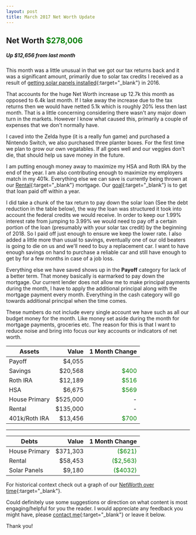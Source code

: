 ```yaml
---
layout: post
title: March 2017 Net Worth Update
---
```


## Net Worth <span style="color:green;">**$278,006**</span>

##### Up $12,656 from last month

This month was a little unusual in that we got our tax returns back and it was a significant amount, 
primarily due to solar tax credits I received as a result of [getting solar panels
installed](/2017-03-13-purchasing-solar/ "How solar panels turned out to be one of the best purchases I ever made"){:target="_blank"} in 2016.  

That accounts for the huge Net Worth increase up 12.7k this month as opposed to 6.4k last month.
If I take away the increase due to the tax returns then we would have netted 5.1k which is roughly 20%
less then last month. That is a little concerning considering there wasn't any major down turn in the markets.
However I know what caused this, primarily a couple of expenses that we don't normally have.

I caved into the Zelda hype (it is a really fun game) and purchased a Nintendo Switch,
we also purchased three planter boxes. For the first time we plan to grow our own vegatables.
If all goes well and our veggies don't die, that should help us save money in the future.

I am putting enough money away to maximize my HSA and Roth IRA by the end of the year.
I am also contributing enough to maximize my employers match in my 401k.
Everything else we can save is currently being thrown at our [Rental](/2017-03-13-first-home/ "How we saved for and decided on our first home."){:target="_blank"} mortgage.
Our [goal](/2017-03-13-near-term-goals/ "Our short term goals"){:target="_blank"}  is to get that loan paid off within a year.

I did take a chunk of the tax return to pay down the solar loan (See the debt reduction in the table below), 
the way the loan was structured it took into account the federal credits we would receive.
In order to keep our 1.99% interest rate from jumping to 3.99% we would need to pay off a certain portion of the loan 
(presumably with your solar tax credit) by the beginning of 2018.  So I paid off just enough to ensure we keep the lower rate.
I also added a little more than usual to savings, eventually one of our old beaters is going to die on us and we'll need to buy a replacement car.
I want to have enough savings on hand to purchase a reliable car and still have enough to get by for a few months in case of a job loss.

Everything else we have saved shows up in the **Payoff** category for lack of a better term.  That money basically is earmarked to pay down the mortgage.
Our current lender does not allow me to make principal payments during the month, I have to apply the additional principal along with the mortgage payment every month.
Everything in the cash category will go towards additional principal when the time comes.

These numbers do not include every single account we have such as all our budget money for the month.
Like money set aside during the month for mortgage payments, groceries etc.
The reason for this is that I want to reduce noise and bring into focus our key accounts or indicators of net worth. 


  

| Assets        | Value           | 1 Month Change  |
| ------------- | -------------:| -----:|
| Payoff      | $4,055      |    |
| Savings   | $20,568 | <span style="color:green;">$400</span> |
| Roth IRA  | $12,189     | <span style="color:green;">$516</span> |
| HSA  | $6,675     | <span style="color:green;">$569</span> |
| House Primary  | $525,000     | - |
| Rental  | $135,000     | - |
| 401k/Roth IRA  | $13,456     | <span style="color:green;">$700</span> |

<hr>

| Debts        | Value           | 1 Month Change  |
| ------------- | -------------:| -----:|
| House Primary      | $371,303    | <span style="color:green;">($621)</span>   |
| Rental   | $58,453 | <span style="color:green;">($2,563)</span> |
| Solar Panels  | $9,180    | <span style="color:green;">($4032)</span> |

  
For historical context check out a graph of our [NetWorth over time](/Net-Worth/profile/?user=yhxzTiGfYRe5j5IpB6Xw2nmZUTJ2){:target="_blank"}.

Could definitely use some suggestions or direction on what content is most engaging/helpful for you the reader.  I would appreciate any feedback you might have, please [contact me](/aboutme/){:target="_blank"} or leave it below.  

Thank you!



